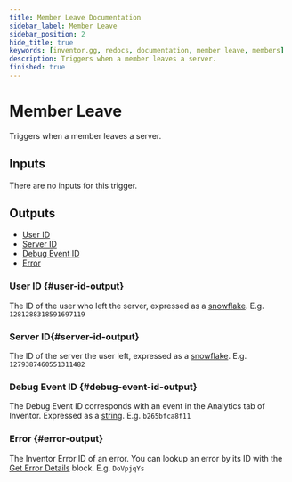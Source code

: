 ```yaml
---
title: Member Leave Documentation
sidebar_label: Member Leave
sidebar_position: 2
hide_title: true
keywords: [inventor.gg, redocs, documentation, member leave, members]
description: Triggers when a member leaves a server.
finished: true
---
```

# Member Leave
Triggers when a member leaves a server.

## Inputs
There are no inputs for this trigger.


## Outputs

- [User ID](#user-id-output)
- [Server ID](#server-id-output)
- [Debug Event ID](#debug-event-id-output)
- [Error](#error-output)

### User ID {#user-id-output}
The ID of the user who left the server, expressed as a [snowflake](/inventor-reference/types/string/snowflake). E.g. `1281288318591697119`
### Server ID{#server-id-output}
The ID of the server the user left, expressed as a [snowflake](/inventor-reference/types/string/snowflake). E.g. `1279387460551311482`

### Debug Event ID {#debug-event-id-output}
The Debug Event ID corresponds with an event in the Analytics tab of Inventor. Expressed as a [string](/inventor-reference/types/string). E.g. `b265bfca8f11`

### Error {#error-output}
The Inventor Error ID of an error. You can lookup an error by its ID with the [Get Error Details](/inventor-reference/blocks/utilities/get-error-details) block. E.g. `DoVpjqYs`